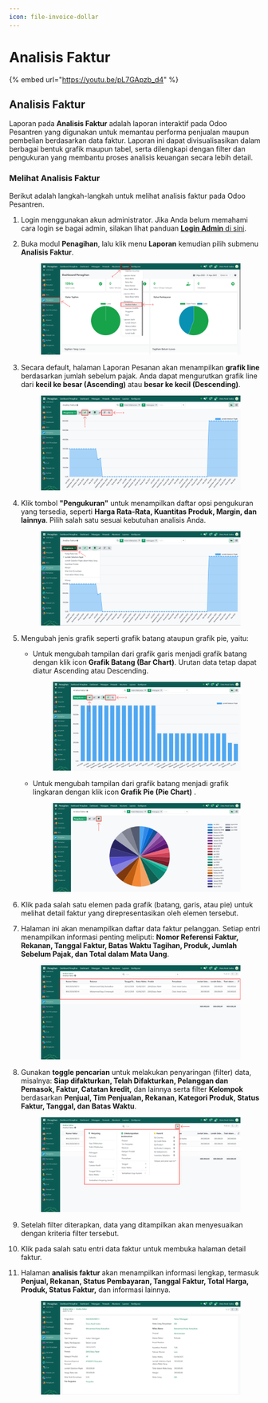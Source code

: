 ```yaml
---
icon: file-invoice-dollar
---
```


# Analisis Faktur

{% embed url="https://youtu.be/pL7GApzb_d4" %}

## Analisis Faktur

Laporan pada **Analisis Faktur** adalah laporan interaktif pada Odoo Pesantren yang digunakan untuk memantau performa penjualan maupun pembelian berdasarkan data faktur. Laporan ini dapat divisualisasikan dalam berbagai bentuk grafik maupun tabel, serta dilengkapi dengan filter dan pengukuran yang membantu proses analisis keuangan secara lebih detail.

### Melihat Analisis Faktur

Berikut adalah langkah-langkah untuk melihat analisis faktur pada Odoo Pesantren.

1. Login menggunakan akun administrator. Jika Anda belum memahami cara login se bagai admin, silakan lihat panduan [**Login Admin** di sini](../../../panduan-login/login-admin.md).
2.  Buka modul **Penagihan**, lalu klik menu **Laporan** kemudian pilih submenu **Analisis Faktur**.

    <figure><img src="../../../.gitbook/assets/images-783 (2).png" alt=""><figcaption></figcaption></figure>


3.  Secara default, halaman Laporan Pesanan akan menampilkan **grafik line** berdasarkan jumlah sebelum pajak. Anda dapat mengurutkan grafik line dari **kecil ke besar (Ascending)** atau **besar ke kecil (Descending)**.

    <figure><img src="../../../.gitbook/assets/images-784 (1).png" alt=""><figcaption></figcaption></figure>


4.  Klik tombol **"Pengukuran"** untuk menampilkan daftar opsi pengukuran yang tersedia, seperti **Harga Rata-Rata, Kuantitas Produk, Margin, dan lainnya**. Pilih salah satu sesuai kebutuhan analisis Anda.

    <figure><img src="../../../.gitbook/assets/images-785.png" alt=""><figcaption></figcaption></figure>


5. Mengubah jenis grafik seperti grafik batang ataupun grafik pie, yaitu:
   *   Untuk mengubah tampilan dari grafik garis menjadi grafik batang dengan klik icon **Grafik Batang (Bar Chart)**. Urutan data tetap dapat diatur Ascending atau Descending.

       <figure><img src="../../../.gitbook/assets/images-786.png" alt=""><figcaption></figcaption></figure>


   *   Untuk mengubah tampilan dari grafik batang menjadi grafik lingkaran dengan klik icon **Grafik Pie (Pie Chart)** .

       <figure><img src="../../../.gitbook/assets/images-787.png" alt=""><figcaption></figcaption></figure>


6. Klik pada salah satu elemen pada grafik (batang, garis, atau pie) untuk melihat detail faktur yang direpresentasikan oleh elemen tersebut.
7.  Halaman ini akan menampilkan daftar data faktur pelanggan. Setiap entri menampilkan informasi penting meliputi: **Nomor Referensi Faktur, Rekanan, Tanggal Faktur, Batas Waktu Tagihan, Produk, Jumlah Sebelum Pajak, dan Total dalam Mata Uang**.

    <figure><img src="../../../.gitbook/assets/images-788.png" alt=""><figcaption></figcaption></figure>


8.  Gunakan **toggle pencarian** untuk melakukan penyaringan (filter) data, misalnya: **Siap difakturkan, Telah Difakturkan, Pelanggan dan Pemasok, Faktur, Catatan kredit,** dan lainnya serta filter **Kelompok** berdasarkan **Penjual, Tim Penjualan, Rekanan, Kategori Produk, Status Faktur, Tanggal, dan Batas Waktu**.

    <figure><img src="../../../.gitbook/assets/images-789.png" alt=""><figcaption></figcaption></figure>


9. Setelah filter diterapkan, data yang ditampilkan akan menyesuaikan dengan kriteria filter tersebut.
10. Klik pada salah satu entri data faktur untuk membuka halaman detail faktur.
11. Halaman **analisis faktur** akan menampilkan informasi lengkap, termasuk **Penjual, Rekanan, Status Pembayaran, Tanggal Faktur, Total Harga, Produk, Status Faktur,** dan informasi lainnya.

    <figure><img src="../../../.gitbook/assets/images-790.png" alt=""><figcaption></figcaption></figure>
